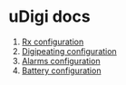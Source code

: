 # uDigi docs

1. [Rx configuration](./docs/rx_configuration.md)
2. [Digipeating configuration](./docs/digi_configuration.md)
3. [Alarms configuration](./docs/alarms_settings.md)
3. [Battery configuration](./docs/battery_settings.md)